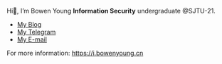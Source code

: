 Hi👋, I’m Bowen Young
**Information Security** undergraduate @SJTU-21.
+ [My Blog](https://bowenyoung.cn)
+ [My Telegram](https://t.me/BowenYoung)
+ [My E-mail](mailto:yys958257943@gmail.com)

For more information: <https://i.bowenyoung.cn>

